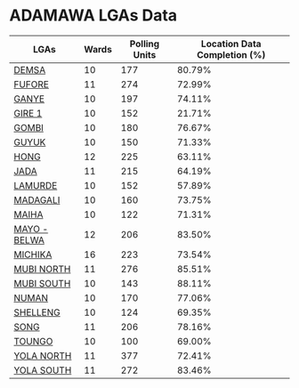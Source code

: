 
# ADAMAWA LGAs Data

| LGAs | Wards | Polling Units | Location Data Completion (%) |
| ----- | ---- | ----- | ------- |
| [DEMSA](./lgas/18-demsa) | 10 | 177 | 80.79% |
| [FUFORE](./lgas/19-fufore) | 11 | 274 | 72.99% |
| [GANYE](./lgas/20-ganye) | 10 | 197 | 74.11% |
| [GIRE 1](./lgas/21-gire-1) | 10 | 152 | 21.71% |
| [GOMBI](./lgas/22-gombi) | 10 | 180 | 76.67% |
| [GUYUK](./lgas/23-guyuk) | 10 | 150 | 71.33% |
| [HONG](./lgas/24-hong) | 12 | 225 | 63.11% |
| [JADA](./lgas/25-jada) | 11 | 215 | 64.19% |
| [LAMURDE](./lgas/26-lamurde) | 10 | 152 | 57.89% |
| [MADAGALI](./lgas/27-madagali) | 10 | 160 | 73.75% |
| [MAIHA](./lgas/28-maiha) | 10 | 122 | 71.31% |
| [MAYO - BELWA](./lgas/29-mayo---belwa) | 12 | 206 | 83.50% |
| [MICHIKA](./lgas/30-michika) | 16 | 223 | 73.54% |
| [MUBI NORTH](./lgas/31-mubi-north) | 11 | 276 | 85.51% |
| [MUBI SOUTH](./lgas/32-mubi-south) | 10 | 143 | 88.11% |
| [NUMAN](./lgas/33-numan) | 10 | 170 | 77.06% |
| [SHELLENG](./lgas/34-shelleng) | 10 | 124 | 69.35% |
| [SONG](./lgas/35-song) | 11 | 206 | 78.16% |
| [TOUNGO](./lgas/36-toungo) | 10 | 100 | 69.00% |
| [YOLA NORTH](./lgas/37-yola-north) | 11 | 377 | 72.41% |
| [YOLA SOUTH](./lgas/38-yola-south) | 11 | 272 | 83.46% |





